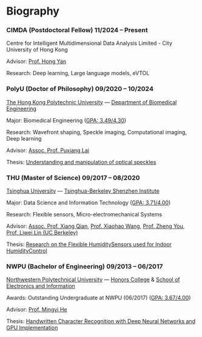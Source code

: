 # Biography

### CIMDA (Postdoctoral Fellow) 11/2024 – Present

Centre for Intelligent Multidimensional Data Analysis Limited - City University of Hong Kong

Advisor: [Prof. Hong Yan](https://scholars.cityu.edu.hk/en/persons/ityan)

Research: Deep learning, Large language models, eVTOL

### PolyU (Doctor of Philosophy) 09/2020 – 10/2024

[The Hong Kong Polytechnic University](https://www.polyu.edu.hk/) — 
[Department of Biomedical Engineering](https://www.polyu.edu.hk/bme/)

Major: Biomedical Engineering ([GPA: 3.49/4.30](https://863zq.github.io/Publication/PhD_Transcript.jpg))

Research: Wavefront shaping, Speckle imaging, Computational imaging, Deep learning

Advisor: [Assoc. Prof. Puxiang Lai](https://www.polyu.edu.hk/bme/people/academic-staff/dr-puxiang-lai/)

Thesis: [Understanding and manipulation of optical speckles](https://theses.lib.polyu.edu.hk/handle/200/13418)

### THU (Master of Science) 09/2017 – 08/2020

[Tsinghua University](https://www.tsinghua.edu.cn/) — 
[Tsinghua-Berkeley Shenzhen Institute](http://www.tbsi.edu.cn/english/)

Major: Data Science and Information Technology ([GPA: 3.71/4.00](https://863zq.github.io/Publication/Master_Transcript.jpg))

Research: Flexible sensors, Micro-electromechanical Systems

Advisor: [Assoc. Prof. Xiang Qian](https://www.sigs.tsinghua.edu.cn/qx_en/main.htm), [Prof. Xiaohao Wang](https://www.sigs.tsinghua.edu.cn/wxh_en/main.htm), [Prof. Zheng You](https://www.sigs.tsinghua.edu.cn/yzys_en/main.htm), [Prof. Liwei Lin (UC Berkeley)](https://me.berkeley.edu/people/liwei-lin/)

Thesis: [Research on the Flexible HumiditySensors used for Indoor HumidityControl](https://863zq.github.io/Publication/Master_Transcript.jpg)

### NWPU (Bachelor of Engineering) 09/2013 – 06/2017

[Northwestern Polytechnical University](https://www.nwpu.edu.cn/) — 
[Honors College](https://orcid.org/0000-0003-4811-2012) & [School of Electronics and Information](https://dianzi.nwpu.edu.cn/)

Awards: Outstanding Undergraduate at NWPU (06/2017) ([GPA: 3.67/4.00](https://863zq.github.io/Publication/Bachelor_Transcript.jpg))

Advisor: [Prof. Mingyi He](https://dianzi.nwpu.edu.cn/en/Faculty/Department_of_Information_Engineering.htm)

Thesis: [Handwritten Character Recognition with Deep Neural Networks and GPU Implementation](https://863zq.github.io/Publication/Bachelor_Transcript.jpg)